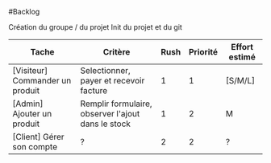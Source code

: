 #Backlog

Création du groupe / du projet
Init du projet et du git

| Tache        | Critère           | Rush  | Priorité | Effort estimé
| ------------ | ----------------- | ----- | -------- | ------------- |
| [Visiteur] Commander un produit | Selectionner, payer et recevoir facture | 1 | 1 | [S/M/L] |
| [Admin] Ajouter un produit | Remplir formulaire, observer l'ajout dans le stock | 1 | 2 | M |
| [Client] Gérer son compte | ? | 2 | 2 | ? |
